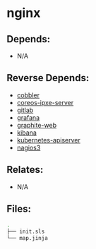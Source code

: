 # nginx

## Depends:

  -  N/A

## Reverse Depends:

  -  [cobbler](/salt/cobbler)
  -  [coreos-ipxe-server](/salt/coreos-ipxe-server)
  -  [gitlab](/salt/gitlab)
  -  [grafana](/salt/grafana)
  -  [graphite-web](/salt/graphite-web)
  -  [kibana](/salt/kibana)
  -  [kubernetes-apiserver](/salt/kubernetes-apiserver)
  -  [nagios3](/salt/nagios3)

## Relates:

  -  N/A

## Files:

```bash
.
├── init.sls
└── map.jinja
```
